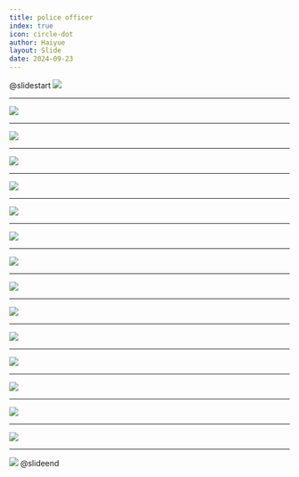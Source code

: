 ```yaml
---
title: police officer
index: true
icon: circle-dot
author: Haiyue
layout: Slide
date: 2024-09-23
---
```

 
@slidestart
![](/reading/english/Level-K/police%20officer/001.webp)

---

![](/reading/english/Level-K/police%20officer/002.webp)

---

![](/reading/english/Level-K/police%20officer/003.webp)

---

![](/reading/english/Level-K/police%20officer/004.webp)

---

![](/reading/english/Level-K/police%20officer/005.webp)

---

![](/reading/english/Level-K/police%20officer/006.webp)

---

![](/reading/english/Level-K/police%20officer/007.webp)

---

![](/reading/english/Level-K/police%20officer/008.webp)

---

![](/reading/english/Level-K/police%20officer/009.webp)

---

![](/reading/english/Level-K/police%20officer/010.webp)

---

![](/reading/english/Level-K/police%20officer/011.webp)

---

![](/reading/english/Level-K/police%20officer/012.webp)

---

![](/reading/english/Level-K/police%20officer/013.webp)

---

![](/reading/english/Level-K/police%20officer/014.webp)

---

![](/reading/english/Level-K/police%20officer/015.webp)

---

![](/reading/english/Level-K/police%20officer/016.webp)
@slideend